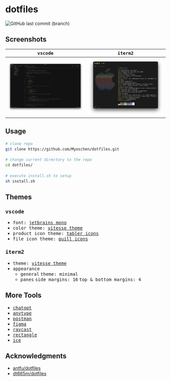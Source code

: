 # dotfiles

![GitHub last commit (branch)](https://img.shields.io/github/last-commit/Myoschen/dotfiles/main?style=flat-square&labelColor=%23222222&color=%23111111)

## Screenshots

| <samp>vscode</samp>               | <samp>iterm2</samp>               |
| --------------------------------- | --------------------------------- |
| ![vscode](screenshots/vscode.png) | ![iterm2](screenshots/iterm2.png) |

## Usage

```sh
# clone repo
git clone https://github.com/Myoschen/dotfiles.git

# change current directory to the repo
cd dotfiles/

# execute install.sh to setup
sh install.sh
```

## Themes

### <samp>vscode</samp>

- <samp>font:&nbsp;<a href="https://www.jetbrains.com/lp/mono/">jetbrains mono</a></samp>
- <samp>color theme:&nbsp;<a href="https://github.com/antfu/vscode-theme-vitesse">vitesse theme</a></samp>
- <samp>product icon theme:&nbsp;<a href="https://github.com/zguolee/vscode-tabler-icons">tabler icons</a></samp>
- <samp>file icon theme:&nbsp;<a href="https://github.com/cdonohue/vscode-quill-icons">quill icons</a></samp>

### <samp>iterm2</samp>

- <samp>theme:&nbsp;<a href="https://github.com/2nthony/vitesse.iterm">vitesse theme</a></samp>
- <samp>appearance</samp>
  - <kbd>general</kbd> <kbd>theme: minimal</kbd>
  - <kbd>panes</kbd> <kbd>side margins: 16</kbd> <kbd>top & bottom margins: 4</kbd>

## More Tools

- <samp><a href="https://openai.com/chatgpt/">chatgpt</a></samp>
- <samp><a href="https://anytype.io/">anytype</a></samp>
- <samp><a href="https://www.postman.com/">postman</a></samp>
- <samp><a href="https://www.figma.com/">figma</a></samp>
- <samp><a href="https://www.raycast.com/">raycast</a></samp>
- <samp><a href="https://rectangleapp.com/">rectangle</a></samp>
- <samp><a href="https://github.com/jordanbaird/Ice">ice</a></samp>

## Acknowledgments

- [antfu/dotfiles](https://github.com/antfu/dotfiles)
- [dt665m/dotfiles](https://github.com/dt665m/dotfiles)
